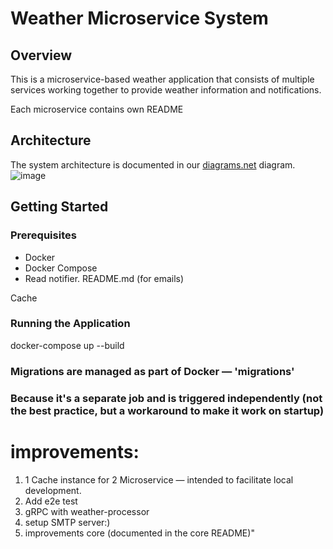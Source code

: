 # Weather Microservice System

## Overview
This is a microservice-based weather application that consists of multiple services working together to provide weather information and notifications.

Each microservice contains own README
## Architecture
The system architecture is documented in our [diagrams.net](https://app.diagrams.net/?src=about#G1RTMtS7c_OcROmCssMEXr2HzQwzmOCGZr#%7B%22pageId%22%3A%22UOtl7gYO2UXAUBC-fHZp%22%7D) diagram.
![image](https://github.com/user-attachments/assets/f85426ed-762a-4104-bd97-e1fa0dab78b5)


## Getting Started
### Prerequisites
- Docker
- Docker Compose
- Read notifier. README.md (for emails) 


Cache
### Running the Application
docker-compose up --build

### Migrations are managed as part of Docker — 'migrations'
###  Because it's a separate job and is triggered independently (not the best practice, but a workaround to make it work on startup)


# improvements:
1) 1 Cache instance for 2 Microservice — intended to facilitate local development.
2) Add e2e test
3) gRPC with weather-processor
4) setup SMTP server:)
5) improvements core (documented in the core README)"
